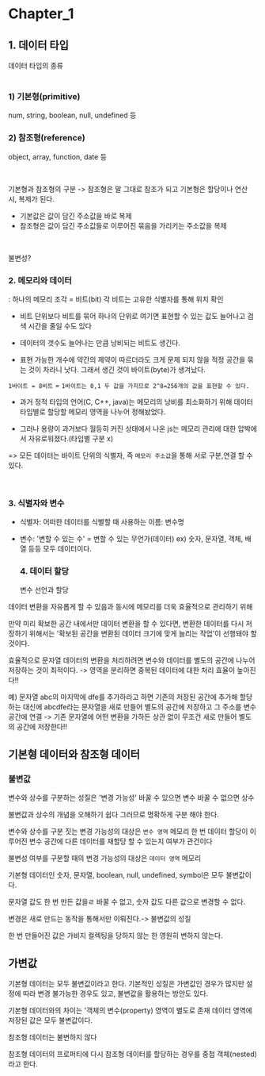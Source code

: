 # Chapter_1

## 1. 데이터 타입

데이터 타입의 종류
<br /> <br />

### 1) 기본형(primitive)

num, string, boolean, null, undefined 등

### 2) 참조형(reference)

object, array, function, date 등

<br />

기본형과 참조형의 구분
-> 참조형은 말 그대로 참조가 되고 기본형은 할당이나 연산 시, 복제가 된다.

- 기본값은 값이 담긴 주소값을 바로 복제
- 참조형은 값이 담긴 주소값들로 이루어진 묶음을 가리키는 주소값을 복제

<br />

불변성?

### 2. 메모리와 데이터

: 하나의 메모리 조각 = 비트(bit)
각 비트는 고유한 식별자를 통해 위치 확인

- 비트 단위보다 비트를 묶어 하나의 단위로 여기면 표현할 수 있는 값도 늘어나고 검색 시간을 줄일 수도 있다

- 데이터의 갯수도 늘어나는 만큼 낭비되는 비트도 생긴다.

- 표현 가능한 개수에 약간의 제약이 따르더라도 크게 문제 되지 않을 적정 공간을 묶는 것이 차라니 낫다.
  그래서 생긴 것이 바이트(byte)가 생겨났다.

`1바이트 = 8비트`
= `1바이트는 0,1 두 값을 가지므로 2^8=256개의 값을 표현할 수 있다.`

- 과거 정적 타입의 언어(C, C++, java)는 메모리의 낭비를 최소화하기 위해 데이터 타입별로 할당할 메모리 영역을 나누어 정해놨었다.

- 그러나 용량이 과거보다 월등히 커진 상태에서 나온 js는 메모리 관리에 대한 압박에서 자유로워졌다.(타입별 구분 x)

=> 모든 데이터는 바이트 단위의 식별자, 즉 `메모리 주소값`을 통해 서로 구분,연결 할 수 있다.

<br />

### 3. 식별자와 변수

- 식별자: 어떠한 데이터를 식별할 때 사용하는 이름: 변수명
- 변수: '변할 수 있는 수' = 변할 수 있는 무언가(데이터)
  ex) 숫자, 문자열, 객체, 배열 등등 모두 데이터이다.

  ### 4. 데이터 할당

  변수 선언과 할당

데이터 변환을 자유롭게 할 수 있음과 동시에 메모리를 더욱 효율적으로 관리하기 위해

만약 미리 확보한 공간 내에서만 데이터 변환을 할 수 있다면, 변환한 데이터를 다시 저장하기 위해서는 '확보된 공간을 변환된 데이터 크기에 맞게 늘리는 작업'이 선행돼야 할 것이다.

효율적으로 문자열 데이터의 변환을 처리하려면 변수와 데이터를 별도의 공간에 나누어 저장하는 것이 최적이다. -> 영역을 분리하면 중복된 데이터에 대한 처리 효율이 높아진다!!

예) 문자열 abc의 마지막에 dfe를 추가하라고 하면 기존의 저장된 공간에 추가해 할당하는 대신에 abcdfe라는 문자열을 새로 만들어 별도의 공간에 저장하고 그 주소를 변수 공간에 연결
-> 기존 문자열에 어떤 변환을 가하든 상관 없이 무조건 새로 만들어 별도의 공간에 저장한다!!

## 기본형 데이터와 참조형 데이터 

### 불변값

변수와 상수를 구분하는 성질은 '변경 가능성'
바꿀 수 있으면 변수
바꿀 수 없으면 상수

불변값과 상수의 개념을 오해하기 쉽다 
그러므로 명확하게 구분 해야 한다.

변수와 상수를 구분 짓는 변경 가능성의 대상은 `변수 영역` 메모리
한 번 데이터 할당이 이루어진 변수 공간에 다른 데이터를 재할당 할 수 있는지 여부가 관건이다

불변성 여부를 구분할 때의 변경 가능성의 대상은 `데이터 영역` 메모리

기본형 데이터인 숫자, 문자열, boolean, null, undefined, symbol은 모두 불변값이다.

문자열 값도 한 번 만든 값을ㄹ 바꿀 수 없고, 숫자 값도 다른 값으로 변경할 수 없다.

변경은 새로 만드는 동작을 통해서만 이뤄진다.-> 불변값의 성질

한 번 만들어진 값은 가비지 컬렉팅을 당하지 않는 한 영원히 변하지 않는다.

## 가변값

기본형 데이터는 모두 불변값이라고 한다. 
기본적인 성질은 가변값인 경우가 많지만 설정에 따라 변경 불가능한 경우도 있고, 불변값을 활용하는 방안도 있다.

기본형 데이터와의 차이는 '객체의 변수(property) 영역이 별도로 존재
데이터 영역에 저장된 값은 모두 불변값이다.

참조형 데이터는 불변하지 않다

참조형 데이터의 프로퍼티에 다시 참조형 데이터를 할당하는 경우를 중첩 객체(nested) 라고 한다.




